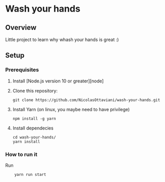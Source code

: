 # Wash your hands

## Overview

Little project to learn why whash your hands is great :)

## Setup

### Prerequisites

1.  Install [Node.js version 10 or greater][node]
1.  Clone this repository:

        git clone https://github.com/NicolasOttaviani/wash-your-hands.git

1.  Install Yarn (on linux, you maybe need to have privilege)

        npm install -g yarn

1.  Install dependecies

        cd wash-your-hands/
        yarn install

### How to run it

Run

        yarn run start
